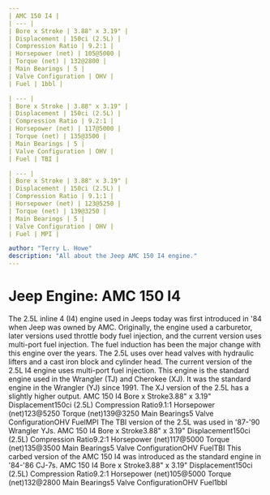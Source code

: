 ```yaml
---
| AMC 150 I4 |
| --- |
| Bore x Stroke | 3.88" x 3.19" |
| Displacement | 150ci (2.5L) |
| Compression Ratio | 9.2:1 |
| Horsepower (net) | 105@5000 |
| Torque (net) | 132@2800 |
| Main Bearings | 5 |
| Valve Configuration | OHV |
| Fuel | 1bbl |

| --- |
| Bore x Stroke | 3.88" x 3.19" |
| Displacement | 150ci (2.5L) |
| Compression Ratio | 9.2:1 |
| Horsepower (net) | 117@5000 |
| Torque (net) | 135@3500 |
| Main Bearings | 5 |
| Valve Configuration | OHV |
| Fuel | TBI |

| --- |
| Bore x Stroke | 3.88" x 3.19" |
| Displacement | 150ci (2.5L) |
| Compression Ratio | 9.1:1 |
| Horsepower (net) | 123@5250 |
| Torque (net) | 139@3250 |
| Main Bearings | 5 |
| Valve Configuration | OHV |
| Fuel | MPI |

author: "Terry L. Howe"
description: "All about the Jeep AMC 150 I4 engine."
---
```


# Jeep Engine: AMC 150 I4
The 2.5L inline 4 (I4) engine used in Jeeps today was first introduced
in '84 when Jeep was owned by AMC.  Originally, the engine used a
carburetor, later versions used throttle body fuel injection, and
the current version uses multi-port fuel injection.  The fuel
induction has been the major change with this engine over the
years.  The 2.5L uses over head valves with hydraulic lifters and
a cast iron block and cylinder head.
The current version of the 2.5L I4 engine uses multi-port fuel
injection.  This engine is the standard engine used in the Wrangler
(TJ) and Cherokee (XJ).  It was the standard engine in the Wrangler
(YJ) since 1991.  The XJ version of the 2.5L has a slightly higher
output.
AMC 150 I4
Bore x Stroke3.88" x 3.19"
Displacement150ci (2.5L)
Compression Ratio9.1:1
Horsepower (net)123@5250
Torque (net)139@3250
Main Bearings5
Valve ConfigurationOHV
FuelMPI
The TBI version of the 2.5L was used in '87-'90 Wrangler YJs.
AMC 150 I4
Bore x Stroke3.88" x 3.19"
Displacement150ci (2.5L)
Compression Ratio9.2:1
Horsepower (net)117@5000
Torque (net)135@3500
Main Bearings5
Valve ConfigurationOHV
FuelTBI
This carbed version of the AMC 150 I4 was introduced as the
standard engine in '84-'86 CJ-7s.
AMC 150 I4
Bore x Stroke3.88" x 3.19"
Displacement150ci (2.5L)
Compression Ratio9.2:1
Horsepower (net)105@5000
Torque (net)132@2800
Main Bearings5
Valve ConfigurationOHV
Fuel1bbl